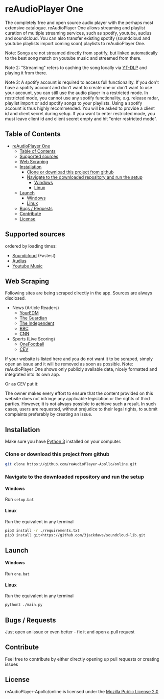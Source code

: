 # reAudioPlayer One

The completely free and open source audio player with the perhaps most extensive catalogue.
reAudioPlayer One allows streaming and playlist curation of multiple streaming services, such as spotify, youtube, audius and soundcloud.
You can also transfer existing spotify (soundcloud and youtube playlists import coming soon) playlists to reAudioPlayer One.

Note: Songs are not streamed directly from spotify, but linked automatically to the best song match on youtube music and streamed from there.

Note 2: "Streaming" refers to caching the song locally via [YT-DLP](https://github.com/yt-dlp/yt-dlp) and playing it from there.

Note 3: A spotify account is required to access full functionality.
If you don't have a spotify account and don't want to create one or don't want to use your account, you can still use the audio player in a restricted mode. In restricted mode, you cannot use any spotify functionality, e.g. release radar, playlist import or add spotify songs to your playlists. Using a spotify account is thus highly recommended. You will be asked to provide a client id and client secret during setup. If you want to enter restricted mode, you must leave client id and client secret empty and hit "enter restricted mode".

## Table of Contents
- [reAudioPlayer One](#reaudioplayer-one)
  - [Table of Contents](#table-of-contents)
  - [Supported sources](#supported-sources)
  - [Web Scraping](#web-scraping)
  - [Installation](#installation)
    - [Clone or download this project from github](#clone-or-download-this-project-from-github)
    - [Navigate to the downloaded repository and run the setup](#navigate-to-the-downloaded-repository-and-run-the-setup)
      - [Windows](#windows)
      - [Linux](#linux)
  - [Launch](#launch)
      - [Windows](#windows-1)
      - [Linux](#linux-1)
  - [Bugs / Requests](#bugs--requests)
  - [Contribute](#contribute)
  - [License](#license)

## Supported sources

ordered by loading times:
- [Soundcloud](https://soundcloud.com/) (Fastest)
- [Audius](https://audius.co/)
- [Youtube Music](https://music.youtube.com/)

## Web Scraping

Following sites are being scraped directly in the app. Sources are always disclosed.

- News (Article Readers)
  - [YourEDM](https://youredm.com/)
  - [The Guardian](https://theguardian.com/)
  - [The Independent](https://independent.co.uk/)
  - [BBC](https://bbc.com/)
  - [CNN](https://cnn.com/)
- Sports (Live Scoring)
  - [OneFootball](https://onefootball.com/en)
  - [CEV](https://cev.eu/)

If your website is listed here and you do not want it to be scraped, simply open an issue and it will be removed as soon as possible.
Note: reAudioPlayer One shows only publicly available data, nicely formatted and integrated into its own app.

Or as CEV put it:

The owner makes every effort to ensure that the content provided on this website does not infringe any applicable legislation or the rights of third parties. However, it is not always possible to achieve such a result.
In such cases, users are requested, without prejudice to their legal rights, to submit complaints preferably by creating an issue.

## Installation

Make sure you have [Python 3](https://www.python.org/downloads/) installed on your computer.

### Clone or download this project from github
```sh
git clone https://github.com/reAudioPlayer-Apollo/online.git
```

### Navigate to the downloaded repository and run the setup

#### Windows

Run `setup.bat`

#### Linux

Run the equivalent in any terminal
```sh
pip3 install -r ./requirements.txt
pip3 install git+https://github.com/3jackdaws/soundcloud-lib.git
```

## Launch

#### Windows

Run `one.bat`

#### Linux

Run the equivalent in any terminal
```sh
python3 ./main.py
```

## Bugs / Requests

Just open an issue or even better - fix it and open a pull request

## Contribute

Feel free to contribute by either directly opening up pull requests or creating issues

## License

reAudioPlayer-Apollo/online is licensed under the [Mozilla Public License 2.0](https://github.com/reAudioPlayer-Apollo/online/blob/master/LICENSE)

